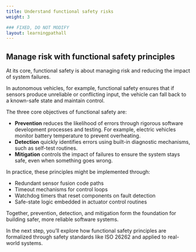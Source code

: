 ```yaml
---
title: Understand functional safety risks
weight: 3

### FIXED, DO NOT MODIFY
layout: learningpathall
---
```


## Manage risk with functional safety principles

At its core, functional safety is about managing risk and reducing the impact of system failures.

In autonomous vehicles, for example, functional safety ensures that if sensors produce unreliable or conflicting input, the vehicle can fall back to a known-safe state and maintain control.

The three core objectives of functional safety are:

- **Prevention** reduces the likelihood of errors through rigorous software development processes and testing. For example, electric vehicles monitor battery temperature to prevent overheating.
- **Detection** quickly identifies errors using built-in diagnostic mechanisms, such as self-test routines.
- **Mitigation** controls the impact of failures to ensure the system stays safe, even when something goes wrong.

In practice, these principles might be implemented through:

- Redundant sensor fusion code paths
- Timeout mechanisms for control loops
- Watchdog timers that reset components on fault detection
- Safe-state logic embedded in actuator control routines

Together, prevention, detection, and mitigation form the foundation for building safer, more reliable software systems.

In the next step, you’ll explore how functional safety principles are formalized through safety standards like ISO 26262 and applied to real-world systems.









